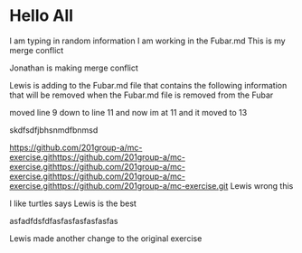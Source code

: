 # Hello All

I am typing in random information
I am working in the Fubar.md
This is my merge conflict

Jonathan is making merge conflict

Lewis is adding to the Fubar.md file that contains the following information that will be removed when the Fubar.md file is removed from the Fubar

moved line 9 down to line 11 and now im at 11 and it moved to 13

skdfsdfjbhsnmdfbnmsd

https://github.com/201group-a/mc-exercise.githttps://github.com/201group-a/mc-exercise.githttps://github.com/201group-a/mc-exercise.githttps://github.com/201group-a/mc-exercise.githttps://github.com/201group-a/mc-exercise.git Lewis wrong this

I like turtles says Lewis is the best

asfadfdsfdfasfasfasfasfasfas

Lewis made another change to the original exercise
